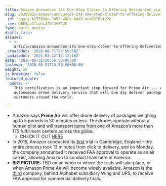 ```yaml
---
title: Amazon Announces Its One Step Closer to Offering Deliveries via Drone.
slug: 20200831-amazon-announces-its-one-step-closer-to-offering-deliveries-via-drone
_id: legacy-b275688e-9b52-488a-b4d8-bca9670cf220
_rev: O8E8pz1fLwnc3fN7JVFAJC
type: quick_quotes
draft: false
aliases:
  - >-
    article/amazon-announces-its-one-step-closer-to-offering-deliveries-via-drone/
_createdAt: '2020-08-31T20:56:50Z'
_updatedAt: '2021-03-22T13:12:18Z'
date: '2020-08-31T20:56:50+00:00'
lastmod: '2020-08-31T20:56:50+00:00'
weight: 50
is_breaking: false
featured_quote:
  quote: >-
    This certification is an important step forward for Prime Air ... an
    autonomous drone delivery service that will one day deliver packages to our
    customers around the world.

---
```

* Amazon says **Prime Air** will offer drone delivery of packages weighing up to 5 pounds in 30 minutes or less. The drones operate without a human pilot and will transport items from one of Amazon’s more than 175 fulfillment centers across the globe.
  * CHECK IT OUT [HERE](https://www.youtube.com/watch?v=3HJtmx5f1Fc)
* In 2016, Amazon conducted its [first](https://m.media-amazon.com/images/G/01/acs/test/jr/121216/PrimeAirVideo._CB509077587_.mp4) trial in Cambridge, England – the entire process took 13 minutes from click to delivery, and on Monday, the company announced it received FAA approval to operate as an air carrier, allowing Amazon to conduct trials here in America.
* **BIG PICTURE:** TBD on an when or where the trials will take place, or when Amazon Prime Air will become widely available. Amazon is the [third](https://www.fastcompany.com/90545556/amazon-is-now-one-step-closer-to-drone-delivery) company, behind Alphabet subsidiary Wing and UPS, to receive FAA approval for commercial delivery trials.